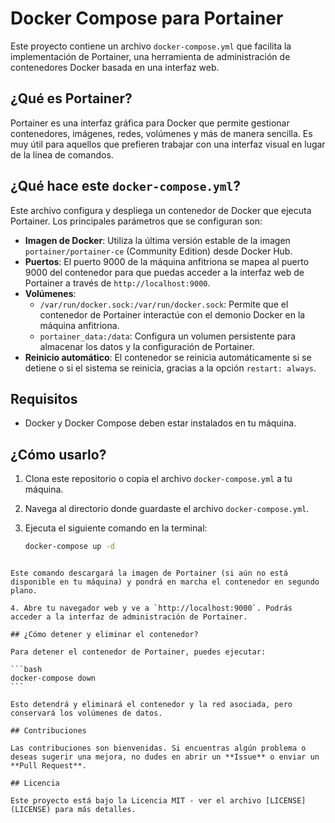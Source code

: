 # Docker Compose para Portainer

Este proyecto contiene un archivo `docker-compose.yml` que facilita la implementación de Portainer, una herramienta de administración de contenedores Docker basada en una interfaz web.

## ¿Qué es Portainer?

Portainer es una interfaz gráfica para Docker que permite gestionar contenedores, imágenes, redes, volúmenes y más de manera sencilla. Es muy útil para aquellos que prefieren trabajar con una interfaz visual en lugar de la línea de comandos.

## ¿Qué hace este `docker-compose.yml`?

Este archivo configura y despliega un contenedor de Docker que ejecuta Portainer. Los principales parámetros que se configuran son:

- **Imagen de Docker**: Utiliza la última versión estable de la imagen `portainer/portainer-ce` (Community Edition) desde Docker Hub.
- **Puertos**: El puerto 9000 de la máquina anfitriona se mapea al puerto 9000 del contenedor para que puedas acceder a la interfaz web de Portainer a través de `http://localhost:9000`.
- **Volúmenes**:
  - `/var/run/docker.sock:/var/run/docker.sock`: Permite que el contenedor de Portainer interactúe con el demonio Docker en la máquina anfitriona.
  - `portainer_data:/data`: Configura un volumen persistente para almacenar los datos y la configuración de Portainer.
- **Reinicio automático**: El contenedor se reinicia automáticamente si se detiene o si el sistema se reinicia, gracias a la opción `restart: always`.

## Requisitos

- Docker y Docker Compose deben estar instalados en tu máquina.

## ¿Cómo usarlo?

1. Clona este repositorio o copia el archivo `docker-compose.yml` a tu máquina.
2. Navega al directorio donde guardaste el archivo `docker-compose.yml`.
3. Ejecuta el siguiente comando en la terminal:

   ```bash
   docker-compose up -d
   ```

````

Este comando descargará la imagen de Portainer (si aún no está disponible en tu máquina) y pondrá en marcha el contenedor en segundo plano.

4. Abre tu navegador web y ve a `http://localhost:9000`. Podrás acceder a la interfaz de administración de Portainer.

## ¿Cómo detener y eliminar el contenedor?

Para detener el contenedor de Portainer, puedes ejecutar:

```bash
docker-compose down
```

Esto detendrá y eliminará el contenedor y la red asociada, pero conservará los volúmenes de datos.

## Contribuciones

Las contribuciones son bienvenidas. Si encuentras algún problema o deseas sugerir una mejora, no dudes en abrir un **Issue** o enviar un **Pull Request**.

## Licencia

Este proyecto está bajo la Licencia MIT - ver el archivo [LICENSE](LICENSE) para más detalles.
````
